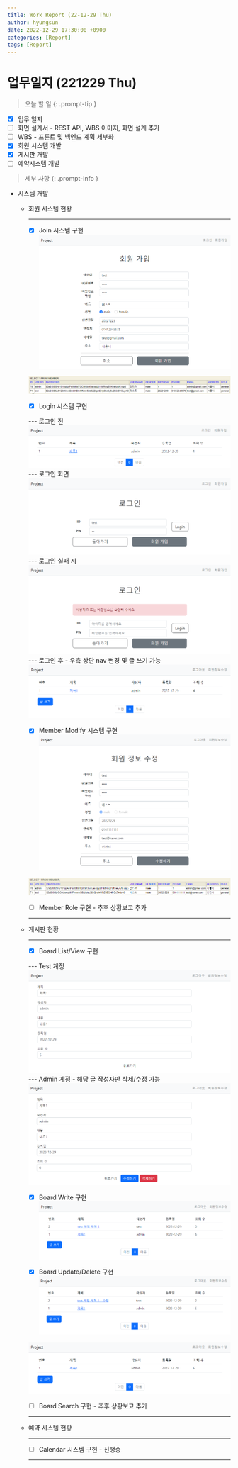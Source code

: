 ```yaml
---
title: Work Report (22-12-29 Thu)
author: hyungsun
date: 2022-12-29 17:30:00 +0900
categories: [Report]
tags: [Report]
---
```


# 업무일지 (221229 Thu)

> 오늘 할 일
{: .prompt-tip }
  + [x] 업무 일지
  + [ ] 화면 설계서 - REST API, WBS 이미지, 화면 설계 추가
  + [ ] WBS - 프론트 및 백엔드 계획 세부화
  + [x] 회원 시스템 개발
  + [x] 게시판 개발
  + [ ] 예약시스템 개발

> 세부 사항
{: .prompt-info }
- 시스템 개발
   - 회원 시스템 현황

      ---
      + [x] Join 시스템 구현
      ![join](/assets/img/screenshot/221229-join.png)

      ![joinDB](/assets/img/screenshot/221229-joinDB.png)

      + [x] Login 시스템 구현

      --- 로그인 전
      ![before login](/assets/img/screenshot/221229-boardList.png)
      --- 로그인 화면
      ![login](/assets/img/screenshot/221229-login1.png)
      --- 로그인 실패 시
      ![login fail](/assets/img/screenshot/221229-login2.png)
      --- 로그인 후 - 우측 상단 nav 변경 및 글 쓰기 가능
      ![after login](/assets/img/screenshot/221229-boardList2.png)

      + [x] Member Modify 시스템 구현
      ![modify](/assets/img/screenshot/221229-modify2.png)

      ![modifyDB](/assets/img/screenshot/221229-modifyDB.png)

      + [ ] Member Role 구현 - 추후 상황보고 추가

      ---

   - 게시판 현황

      ---
      + [x] Board List/View 구현

      --- Test 계정
      ![board view](/assets/img/screenshot/221229-boardview1.png)
      --- Admin 계정 - 해당 글 작성자만 삭제/수정 가능
      ![board view2](/assets/img/screenshot/221229-boardview2.png)

      + [x] Board Write 구현
      ![board write](/assets/img/screenshot/221229-boardwrite2.png)

      + [x] Board Update/Delete 구현
      ![board update](/assets/img/screenshot/221229-boardupdate.png)

      ![board delete](/assets/img/screenshot/221229-boarddelete.png)

      + [ ] Board Search 구현 - 추후 상황보고 추가

      ---
   - 예약 시스템 현황

      ---
      + [ ] Calendar 시스템 구현 - 진행중
      
      ---